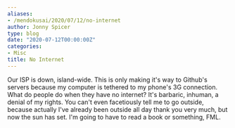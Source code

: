```yaml
---
aliases:
- /mendokusai/2020/07/12/no-internet
author: Jonny Spicer
type: blog
date: "2020-07-12T00:00:00Z"
categories:
- Misc
title: No Internet
---
```

Our ISP is down, island-wide. This is only making it's way to Github's servers because my
computer is tethered to my phone's 3G connection. What do people do when they have no internet? It's barbaric, inhuman, a denial of my rights. You can't even facetiously
tell me to go outside, because actually I've already been outside all day thank you very
much, but now the sun has set. I'm going to have to read a book or something, FML.

